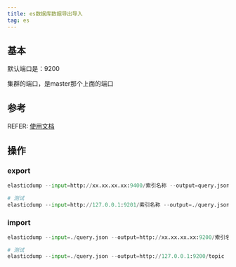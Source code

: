 ```yaml
---
title: es数据库数据导出导入
tag: es
---
```


## 基本

默认端口是：9200

集群的端口，是master那个上面的端口

## 参考

REFER: [使用文档](https://github.com/taskrabbit/elasticsearch-dump)

## 操作

### export

``` Python
elasticdump --input=http://xx.xx.xx.xx:9400/索引名称 --output=query.json  --searchBody='{"query":{"match":{"source": "QUKU"}}}'

# 测试
elasticdump --input=http://127.0.0.1:9201/索引名称 --output=./query.json --type=data
```

### import

``` Python
elasticdump --input=./query.json --output=http://xx.xx.xx.xx:9200/索引名称   --type=data

# 测试
elasticdump --input=./query.json --output=http://127.0.0.1:9200/topic   --type=data
```



